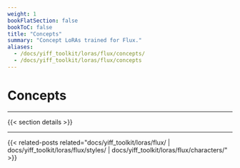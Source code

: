 ```yaml
---
weight: 1
bookFlatSection: false
bookToC: false
title: "Concepts"
summary: "Concept LoRAs trained for Flux."
aliases:
  - /docs/yiff_toolkit/loras/flux/concepts/
  - /docs/yiff_toolkit/loras/flux/concepts
---
```


<!--markdownlint-disable MD025 -->

# Concepts

---

{{< section details >}}

---

{{< related-posts related="docs/yiff_toolkit/loras/flux/ | docs/yiff_toolkit/loras/flux/styles/ | docs/yiff_toolkit/loras/flux/characters/" >}}
